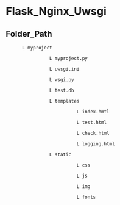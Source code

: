 # Flask_Nginx_Uwsgi


## Folder_Path

          L myproject

                    L myproject.py
          
                    L uwsgi.ini
          
                    L wsgi.py
                    
                    L test.db
          
                    L templates
          
                              L index.hmtl
                    
                              L test.html
                    
                              L check.html
                                        
                              L logging.html
                              
                    L static
          
                              L css
                  
                              L js
                  
                              L img
                  
                              L fonts
          
